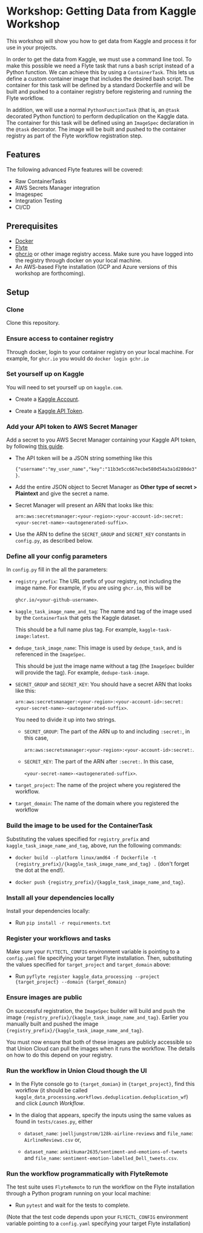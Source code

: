 # Workshop: Getting Data from Kaggle Workshop

This workshop will show you how to get data from Kaggle and process it for use in your projects.

In order to get the data from Kaggle, we must use a command line tool. To make this possible we need a Flyte task that runs a bash script instead of a Python function. We can achieve this by using a `ContainerTask`. This lets us define a custom container image that includes the desired bash script. The container for this task will be defined by a standard Dockerfile and will be built and pushed to a container registry before registering and running the Flyte workflow.

In addition, we will use a normal `PythonFunctionTask` (that is, an `@task` decorated Python function) to perform deduplication on the Kaggle data. The container for this task will be defined using an `ImageSpec` declaration in the `@task` decorator. The image will be built and pushed to the container registry as part of the Flyte workflow registration step.


## Features

The following advanced Flyte features will be covered:
- Raw ContainerTasks
- AWS Secrets Manager integration
- Imagespec
- Integration Testing
- CI/CD


## Prerequisites

* [Docker](https://docs.docker.com/get-docker/)
* [Flyte](https://docs.flyte.org/en/latest/getting_started/installation.html)
* [ghcr.io](https://github.com/features/packages) or other image registry access. Make sure you have logged into the registry through docker on your local machine.
* An AWS-based Flyte installation (GCP and Azure versions of this workshop are forthcoming).


## Setup

### Clone

Clone this repository.


### Ensure access to container registry

Through docker, login to your container registry on your local machine. For example, for `ghcr.io` you would do `docker login gchr.io`

### Set yourself up on Kaggle

You will need to set yourself up on `kaggle.com`.

* Create a [Kaggle Account](https://www.kaggle.com/).

* Create a [Kaggle API Token](https://www.kaggle.com/docs/api#getting-started-installation-&-authentication).


### Add your API token to AWS Secret Manager

Add a secret to you AWS Secret Manager containing your Kaggle API token, by following [this guide](https://docs.union.ai/integrations/enabling-aws-resources/enabling-aws-secrets-manager). 

* The API token will be a JSON string something like this

  `{"username":"my_user_name","key":"11b3e5cc667ecbe580d54a3a1d280de3"}`.

* Add the entire JSON object to Secret Manager as **Other type of secret > Plaintext** and give the secret a name.

* Secret Manager will present an ARN that looks like this:
        
  `arn:aws:secretsmanager:<your-region>:<your-account-id>:secret:<your-secret-name>-<autogenerated-suffix>`.

* Use the ARN to define the `SECRET_GROUP` and `SECRET_KEY` constants in `config.py`, as described below.


### Define all your config parameters

In `config.py` fill in the all the parameters:

* `registry_prefix`: The URL prefix of your registry, not including the image name. For example, if you are using `ghcr.io`, this will be

  `ghcr.io/<your-github-username>`.

* `kaggle_task_image_name_and_tag`:  The name and tag of the image used by the `ContainerTask` that gets the Kaggle dataset.
  
  This should be a full name plus tag. For example, `kaggle-task-image:latest`.

* `dedupe_task_image_name`: This image is used by `dedupe_task`, and is referenced in the `ImageSpec`.

  This should be just the image name without a tag (the `ImageSpec` builder will provide the tag). For example, `dedupe-task-image`.

* `SECRET_GROUP` and `SECRET_KEY`: You should have a secret ARN that looks like this: 

  `arn:aws:secretsmanager:<your-region>:<your-account-id>:secret:<your-secret-name>-<autogenerated-suffix>`. 

  You need to divide it up into two strings.

  * `SECRET_GROUP`: The part of the ARN up to and including `:secret:`, in this case, 
    
    `arn:aws:secretsmanager:<your-region>:<your-account-id>:secret:`.
  
  * `SECRET_KEY`: The part of the ARN after `:secret:`. In this case,
  
    `<your-secret-name>-<autogenerated-suffix>`.
  
* `target_project`: The name of the project where you registered the workflow.

* `target_domain`: The name of the domain where you registered the workflow


### Build the image to be used for the ContainerTask

Substituting the values specified for `registry_prefix` and `kaggle_task_image_name_and_tag`, above, run the following commands:

* `docker build --platform linux/amd64 -f Dockerfile -t {registry_prefix}/{kaggle_task_image_name_and_tag} .` (don't forget the dot at the end!).

* `docker push {registry_prefix}/{kaggle_task_image_name_and_tag}`.


### Install all your dependencies locally

Install your dependencies locally:

* Run `pip install -r requirements.txt`


### Register your workflows and tasks

Make sure your `FLYTECTL_CONFIG` environment variable is pointing to a `config.yaml` file specifying your target Flyte installation.
Then, substituting the values specified for `target_project` and `target_domain` above:

* Run `pyflyte register kaggle_data_processing --project {target_project} --domain {target_domain}`


### Ensure images are public

On successful registration, the `ImageSpec` builder will build and push the image `{registry_prefix}/{kaggle_task_image_name_and_tag}`. Earlier you manually built and pushed the image `{registry_prefix}/{kaggle_task_image_name_and_tag}`. 

You must now ensure that both of these images are publicly accessible so that Union Cloud can pull the images when it runs the workflow. The details on how to do this depend on your registry.


### Run the workflow in Union Cloud though the UI

* In the Flyte console go to `{target_domian}` in `{target_project}`, find this workflow (it should be called `kaggle_data_processing.workflows.deduplication.deduplication_wf`) and click *Launch Workflow*.

* In the dialog that appears, specify the inputs using the same values as found in `tests/cases.py`, either

  * `dataset_name`: `joelljungstrom/128k-airline-reviews` and `file_name`: `AirlineReviews.csv` or,
  
  * `dataset_name`: `ankitkumar2635/sentiment-and-emotions-of-tweets` and `file_name`: `sentiment-emotion-labelled_Dell_tweets.csv`.


### Run the workflow programmatically with FlyteRemote

The test suite uses `FlyteRemote` to run the workflow on the Flyte installation through a Python program running on your local machine:

* Run `pytest` and wait for the tests to complete.

(Note that the test code depends upon your `FLYECTL_CONFIG` environment variable pointing to a `config.yaml` specifying your target Flyte installation)
